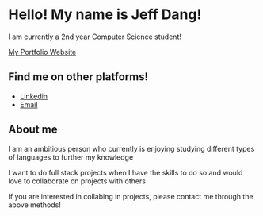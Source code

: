 <!DOCTYPE html>
<html lang="en">
  <head>
    <meta charset="utf-8">
    <meta name="viewport" content="width=device-width, initial-scale=1.0"/>
  </head>
  <body>
    <div class="description">
      <h1>Hello! My name is Jeff Dang!</h1>
      <p>I am currently a 2nd year Computer Science student!</p>
      <a href="https://jjehff.github.io/">My Portfolio Website</a>
    </div>
    <div class="socials">
      <h2>Find me on other platforms!</h2>
      <ul>
        <li><a class="linkedin" href="https://www.linkedin.com/in/jeff-dang-84a991251/" display: block>Linkedin</a></li>
        <li><a href="mailto:jeffdang72@gmail.com">Email</a></li>
      </ul>
    </div>
    <div class="about-me">
      <h2>About me</h2>
      <p>I am an ambitious person who currently is enjoying studying different types of languages to further my knowledge</p>
      <p>I want to do full stack projects when I have the skills to do so and would love to collaborate on projects with others</p>
      <p>If you are interested in collabing in projects, please contact me through the above methods!</p>
    </div>
  </body>
</html>

